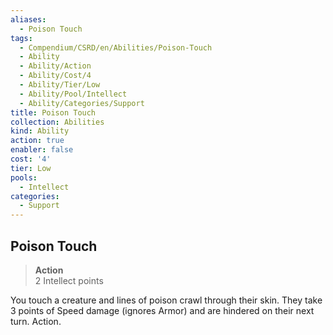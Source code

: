 ```yaml
---
aliases:
  - Poison Touch
tags:
  - Compendium/CSRD/en/Abilities/Poison-Touch
  - Ability
  - Ability/Action
  - Ability/Cost/4
  - Ability/Tier/Low
  - Ability/Pool/Intellect
  - Ability/Categories/Support
title: Poison Touch
collection: Abilities
kind: Ability
action: true
enabler: false
cost: '4'
tier: Low
pools:
  - Intellect
categories:
  - Support
---
```

## Poison Touch  
>**Action**  
>2 Intellect points
  
You touch a creature and lines of poison crawl through their skin. They take 3 points of Speed damage (ignores Armor) and are hindered on their next turn. Action.
